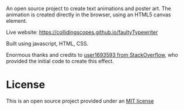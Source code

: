 An open source project to create text animations and poster art. The animation is created directly in the browser, using an HTML5 canvas element.

Live website: https://collidingscopes.github.io/faultyTypewriter

Built using javascript, HTML, CSS.

Enormous thanks and credits to <a href="https://stackoverflow.com/questions/29911143/how-can-i-animate-the-drawing-of-text-on-a-web-page" target="_blank" rel="noopener">user1693593 from StackOverflow</a>, who provided the initial code to create this effect.

License
=======
This is an open source project provided under an <a href="https://opensource.org/license/MIT">MIT license</a>